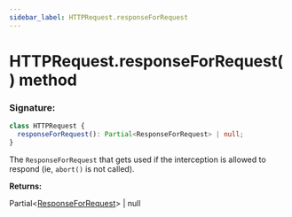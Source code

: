 ```yaml
---
sidebar_label: HTTPRequest.responseForRequest
---
```


# HTTPRequest.responseForRequest() method

### Signature:

```typescript
class HTTPRequest {
  responseForRequest(): Partial<ResponseForRequest> | null;
}
```

The `ResponseForRequest` that gets used if the interception is allowed to respond (ie, `abort()` is not called).

**Returns:**

Partial&lt;[ResponseForRequest](./puppeteer.responseforrequest.md)&gt; \| null
